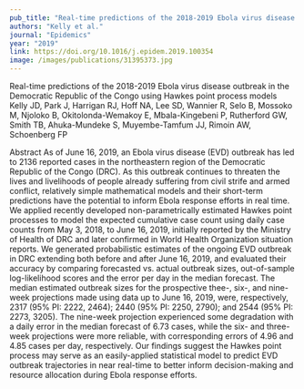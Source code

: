 ```yaml
---
pub_title: "Real-time predictions of the 2018-2019 Ebola virus disease outbreak in the Democratic Republic of the Congo using Hawkes point process models"
authors: "Kelly et al."
journal: "Epidemics"
year: "2019"
link: https://doi.org/10.1016/j.epidem.2019.100354
image: /images/publications/31395373.jpg
---
```

Real-time predictions of the 2018-2019 Ebola virus disease outbreak in the Democratic Republic of the Congo using Hawkes point process models 
Kelly JD, Park J, Harrigan RJ, Hoff NA, Lee SD, Wannier R, Selo B, Mossoko M, Njoloko B, Okitolonda-Wemakoy E, Mbala-Kingebeni P, Rutherford GW, Smith TB, Ahuka-Mundeke S, Muyembe-Tamfum JJ, Rimoin AW, Schoenberg FP

Abstract
As of June 16, 2019, an Ebola virus disease (EVD) outbreak has led to 2136 reported cases in the northeastern region of the Democratic Republic of the Congo (DRC). As this outbreak continues to threaten the lives and livelihoods of people already suffering from civil strife and armed conflict, relatively simple mathematical models and their short-term predictions have the potential to inform Ebola response efforts in real time. We applied recently developed non-parametrically estimated Hawkes point processes to model the expected cumulative case count using daily case counts from May 3, 2018, to June 16, 2019, initially reported by the Ministry of Health of DRC and later confirmed in World Health Organization situation reports. We generated probabilistic estimates of the ongoing EVD outbreak in DRC extending both before and after June 16, 2019, and evaluated their accuracy by comparing forecasted vs. actual outbreak sizes, out-of-sample log-likelihood scores and the error per day in the median forecast. The median estimated outbreak sizes for the prospective thee-, six-, and nine-week projections made using data up to June 16, 2019, were, respectively, 2317 (95% PI: 2222, 2464); 2440 (95% PI: 2250, 2790); and 2544 (95% PI: 2273, 3205). The nine-week projection experienced some degradation with a daily error in the median forecast of 6.73 cases, while the six- and three-week projections were more reliable, with corresponding errors of 4.96 and 4.85 cases per day, respectively. Our findings suggest the Hawkes point process may serve as an easily-applied statistical model to predict EVD outbreak trajectories in near real-time to better inform decision-making and resource allocation during Ebola response efforts.

